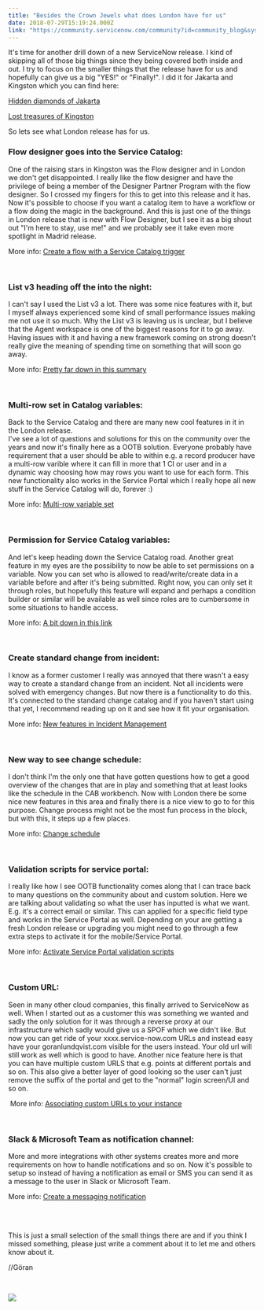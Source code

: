 ```yaml
---
title: "Besides the Crown Jewels what does London have for us"
date: 2018-07-29T15:19:24.000Z
link: "https://community.servicenow.com/community?id=community_blog&sys_id=ed4bae5adbef17449d612926ca9619ea"
---
```

<p>It&#39;s time for another drill down of a new ServiceNow release. I kind of skipping all of those big things since they being covered both inside and out. I try to focus on the smaller things that the release have for us and hopefully can give us a big &#34;YES!&#34; or &#34;Finally!&#34;. I did it for Jakarta and Kingston which you can find here:</p>
<p><a title="Hidden diamonds of Jakarta" href="community?id&#61;community_blog&amp;sys_id&#61;9aedaee9dbd0dbc01dcaf3231f961997" target="_blank" rel="nofollow">Hidden diamonds of Jakarta</a></p>
<p><a title="Lost treasures of Kingston" href="community?id&#61;community_blog&amp;sys_id&#61;d0ecaa65dbd0dbc01dcaf3231f9619d4" target="_blank" rel="nofollow">Lost treasures of Kingston</a></p>
<p>So lets see what London release has for us.</p>
<h3><strong>Flow designer goes into the Service Catalog:</strong></h3>
<p>One of the raising stars in Kingston was the Flow designer and in London we don&#39;t get disappointed. I really like the flow designer and have the privilege of being a member of the Designer Partner Program with the flow designer. So I crossed my fingers for this to get into this release and it has. Now it&#39;s possible to choose if you want a catalog item to have a workflow or a flow doing the magic in the background. And this is just one of the things in London release that is new with Flow Designer, but I see it as a big shout out &#34;I&#39;m here to stay, use me!&#34; and we probably see it take even more spotlight in Madrid release.</p>
<p>More info: <a title="Create a flow with a Service Catalog trigger" href="https://docs.servicenow.com/bundle/london-servicenow-platform/page/administer/flow-designer/task/create-sc-flow.html" target="_blank" rel="nofollow">Create a flow with a Service Catalog trigger</a></p>
<p> </p>
<h3><strong>List v3 heading off the into the night:</strong></h3>
<p>I can&#39;t say I used the List v3 a lot. There was some nice features with it, but I myself always experienced some kind of small performance issues making me not use it so much. Why the List v3 is leaving us is unclear, but I believe that the Agent workspace is one of the biggest reasons for it to go away. Having issues with it and having a new framework coming on strong doesn&#39;t really give the meaning of spending time on something that will soon go away.</p>
<p>More info: <a title="Pretty far down in this summary" href="https://docs.servicenow.com/bundle/london-release-notes/page/release-notes/summary/rn-summary-upgrade-info.html" target="_blank" rel="nofollow">Pretty far down in this summary</a></p>
<p> </p>
<h3><strong>Multi-row set in Catalog variables:</strong></h3>
<p>Back to the Service Catalog and there are many new cool features in it in the London release.<br />I&#39;ve see a lot of questions and solutions for this on the community over the years and now it&#39;s finally here as a OOTB solution. Everyone probably have requirement that a user should be able to within e.g. a record producer have a multi-row varible where it can fill in more that 1 CI or user and in a dynamic way choosing how may rows you want to use for each form. This new functionality also works in the Service Portal which I really hope all new stuff in the Service Catalog will do, forever :)</p>
<p>More info: <a title="Multi-row variable set" href="https://docs.servicenow.com/bundle/london-it-service-management/page/product/service-catalog-management/concept/c_ServiceCatalogVariableSets.html" target="_blank" rel="nofollow">Multi-row variable set</a></p>
<p> </p>
<h3><strong>Permission for Service Catalog variables:</strong></h3>
<p>And let&#39;s keep heading down the Service Catalog road. Another great feature in my eyes are the possibility to now be able to set permissions on a variable. Now you can set who is allowed to read/write/create data in a variable before and after it&#39;s being submitted. Right now, you can only set it through roles, but hopefully this feature will expand and perhaps a condition builder or similar will be available as well since roles are to cumbersome in some situations to handle access.</p>
<p>More info: <a title="A bit down in this link" href="https://docs.servicenow.com/bundle/london-it-service-management/page/product/service-catalog-management/task/t_CreateAVariableForACatalogItem.html" target="_blank" rel="nofollow">A bit down in this link</a></p>
<p> </p>
<h3><strong>Create standard change from incident:</strong></h3>
<p>I know as a former customer I really was annoyed that there wasn&#39;t a easy way to create a standard change from an incident. Not all incidents were solved with emergency changes. But now there is a functionality to do this. It&#39;s connected to the standard change catalog and if you haven&#39;t start using that yet, I recommend reading up on it and see how it fit your organisation.</p>
<p>More info: <a title="New features in Incident Management" href="https://docs.servicenow.com/bundle/london-release-notes/page/release-notes/it-service-management/incident_management-rn.html" target="_blank" rel="nofollow">New features in Incident Management</a></p>
<p> </p>
<h3><strong>New way to see change schedule:</strong></h3>
<p>I don&#39;t think I&#39;m the only one that have gotten questions how to get a good overview of the changes that are in play and something that at least looks like the schedule in the CAB workbench. Now with London there be some nice new features in this area and finally there is a nice view to go to for this purpose. Change process might not be the most fun process in the block, but with this, it steps up a few places.</p>
<p>More info: <a title="Change schedule" href="https://docs.servicenow.com/bundle/london-it-service-management/page/product/change-management/concept/change-schedule.html" target="_blank" rel="nofollow">Change schedule</a></p>
<p> </p>
<h3><strong>Validation scripts for service portal:</strong></h3>
<p>I really like how I see OOTB functionality comes along that I can trace back to many questions on the community about and custom solution. Here we are talking about validating so what the user has inputted is what we want. E.g. it&#39;s a correct email or similar. This can applied for a specific field type and works in the Service Portal as well. Depending on your are getting a fresh London release or upgrading you might need to go through a few extra steps to activate it for the mobile/Service Portal.</p>
<p>More info: <a title="Activate Service Portal validation scripts" href="https://docs.servicenow.com/bundle/london-servicenow-platform/page/build/service-portal/task/activate-sp-validation-scripts.html" target="_blank" rel="nofollow">Activate Service Portal validation scripts</a></p>
<p> </p>
<h3><strong>Custom URL:</strong></h3>
<p>Seen in many other cloud companies, this finally arrived to ServiceNow as well. When I started out as a customer this was something we wanted and sadly the only solution for it was through a reverse proxy at our infrastructure which sadly would give us a SPOF which we didn&#39;t like. But now you can get ride of your xxxx.service-now.com URLs and instead easy have your goranlundqvist.com visible for the users instead. Your old url will still work as well which is good to have. Another nice feature here is that you can have multiple custom URLS that e.g. points at different portals and so on. This also give a better layer of good looking so the user can&#39;t just remove the suffix of the portal and get to the &#34;normal&#34; login screen/UI and so on.</p>
<p> More info: <a title="Associating custom URLs to your instance" href="https://docs.servicenow.com/bundle/london-platform-administration/page/integrate/authentication/concept/custom-url.html" target="_blank" rel="nofollow">Associating custom URLs to your instance</a></p>
<p> </p>
<h3><strong>Slack &amp; Microsoft Team as notification channel:</strong></h3>
<p>More and more integrations with other systems creates more and more requirements on how to handle notifications and so on. Now it&#39;s possible to setup so instead of having a notification as email or SMS you can send it as a message to the user in Slack or Microsoft Team.</p>
<p>More info: <a title="Create a messaging notification" href="https://docs.servicenow.com/bundle/london-servicenow-platform/page/administer/notification/task/create-messaging-notification.html" target="_blank" rel="nofollow">Create a messaging notification</a></p>
<p> </p>
<p><br />This is just a small selection of the small things there are and if you think I missed something, please just write a comment about it to let me and others know about it.</p>
<p>//Göran</p>
<p> </p>
<p><img style="max-width: 100%; max-height: 480px;" src="fba317d6db2757449d612926ca9619ee.iix" /></p>
